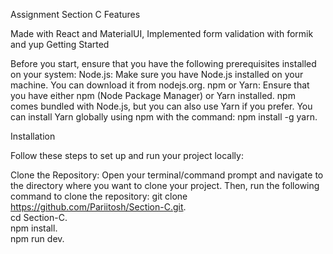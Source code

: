 Assignment Section C
Features

Made with React and MaterialUI, Implemented form validation with formik and yup
Getting Started

Before you start, ensure that you have the following prerequisites installed on your system: Node.js: Make sure you have Node.js installed on your machine. You can download it from nodejs.org. npm or Yarn: Ensure that you have either npm (Node Package Manager) or Yarn installed. npm comes bundled with Node.js, but you can also use Yarn if you prefer. You can install Yarn globally using npm with the command: npm install -g yarn.

Installation

Follow these steps to set up and run your project locally:

Clone the Repository: Open your terminal/command prompt and navigate to the directory where you want to clone your project. Then, run the following command to clone the repository: git clone https://github.com/Pariitosh/Section-C.git.  
cd Section-C.  
npm install.  
npm run dev.    
